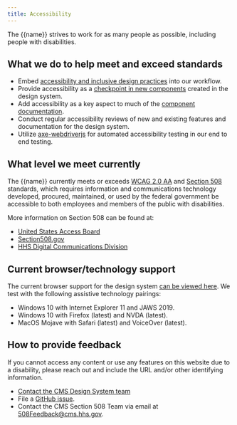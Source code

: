 ```yaml
---
title: Accessibility
---
```


The {{name}} strives to work for as many people as possible, including people with disabilities.

## What we do to help meet and exceed standards

- Embed [accessibility and inclusive design practices](https://accessibility.digital.gov/) into our workflow.
- Provide accessibility as a [checkpoint in new components](https://github.com/CMSgov/design-system/blob/master/.github/ISSUE_TEMPLATE/component-validation-checklist.md) created in the design system.
- Add accessibility as a key aspect to much of the [component documentation](https://github.com/CMSgov/design-system/blob/master/guides/WRITING-DOCUMENTATION.md).
- Conduct regular accessibility reviews of new and existing features and documentation for the design system.
- Utilize [axe-webdriverjs](https://github.com/dequelabs/axe-webdriverjs) for automated accessibility testing in our end to end testing.

## What level we meet currently

The {{name}} currently meets or exceeds [WCAG 2.0 AA](https://www.w3.org/TR/WCAG20/) and [Section 508](http://www.section508.gov/) standards, which requires information and communications technology developed, procured, maintained, or used by the federal government be accessible to both employees and members of the public with disabilities.

More information on Section 508 can be found at:

- [United States Access Board](http://www.access-board.gov/508.htm)
- [Section508.gov](http://www.section508.gov)
- [HHS Digital Communications Division](http://www.hhs.gov/web/508)

## Current browser/technology support

The current browser support for the design system [can be viewed here]({{root}}/startup/browser-support/). We test with the following assistive technology pairings:

- Windows 10 with Internet Explorer 11 and JAWS 2019.
- Windows 10 with Firefox (latest) and NVDA (latest).
- MacOS Mojave with Safari (latest) and VoiceOver (latest).

## How to provide feedback

If you cannot access any content or use any features on this website due to a disability, please reach out and include the URL and/or other identifying information.

- [Contact the CMS Design System team](https://cms.gov1.qualtrics.com/jfe/form/SV_eqTlI7HbrXthrlX)
- File a [GitHub issue](https://github.com/CMSgov/design-system/issues/new?assignees=&labels=&template=general-issue.md&title=).
- Contact the CMS Section 508 Team via email at [508Feedback@cms.hhs.gov](mailto:508Feedback@cms.hhs.gov).
